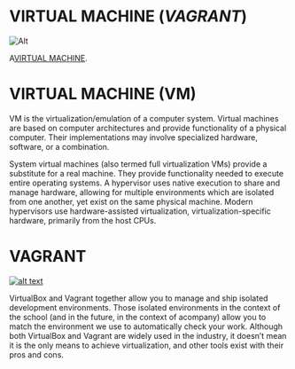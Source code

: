 # VIRTUAL MACHINE (_VAGRANT_)

![Alt](/www.openlogic.com/sites/default/files/image/2019-07/image-blog-building-a-lab-virtualbox-hashicorp-vagrant.jpg "Title")

A[VIRTUAL MACHINE](https://en.wikipedia.org/wiki/Virtual_machine). 

# VIRTUAL MACHINE (VM) 
VM is the virtualization/emulation of a computer system. Virtual machines are based on computer architectures and provide functionality of a physical computer. Their implementations may involve specialized hardware, software, or a combination.

System virtual machines (also termed full virtualization VMs) provide a substitute for a real machine. They provide functionality needed to execute entire operating systems. A hypervisor uses native execution to share and manage hardware, allowing for multiple environments which are isolated from one another, yet exist on the same physical machine. Modern hypervisors use hardware-assisted virtualization, virtualization-specific hardware, primarily from the host CPUs.
 

# VAGRANT

[![alt text](/wp-smaller.png)](https://upload.wikimedia.org/wikipedia/commons/8/87/Vagrant.png "VAGRANT")

VirtualBox and Vagrant together allow you to manage and ship isolated development environments. Those isolated environments in the context of the school (and in the future, in the context of acompany) allow you to match the environment we use to automatically check your work.
Although both VirtualBox and Vagrant are widely used in the industry, it doesn’t mean it is the only means to achieve virtualization, and other tools exist with their pros and cons.
